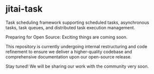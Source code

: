 # jitai-task
Task scheduling framework supporting scheduled tasks, asynchronous tasks, task queues, and distributed task execution management.

Preparing for Open Source: Exciting things are coming soon.

This repository is currently undergoing internal restructuring and code refinement to ensure we deliver a higher-quality codebase and comprehensive documentation upon our open-source release.

Stay tuned! We will be sharing our work with the community very soon.

